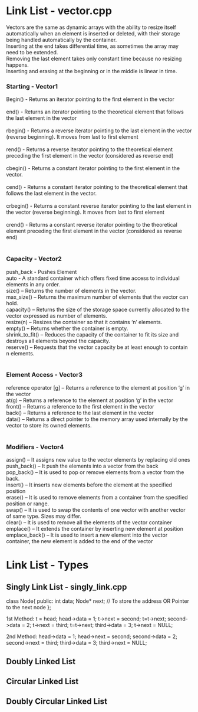 # Link List - vector.cpp

Vectors are the same as dynamic arrays with the ability to resize itself automatically when an element is inserted or deleted, with their storage being handled automatically by the container.<br />
Inserting at the end takes differential time, as sometimes the array may need to be extended. <br />
Removing the last element takes only constant time because no resizing happens. <br />
Inserting and erasing at the beginning or in the middle is linear in time.

### Starting - Vector1

Begin() - Returns an iterator pointing to the first element in the vector <br /><br />
end() - Returns an iterator pointing to the theoretical element that follows the last element in the vector <br /><br />
rbegin() - Returns a reverse iterator pointing to the last element in the vector (reverse beginning). It moves from last to first element <br /><br />
rend() - Returns a reverse iterator pointing to the theoretical element preceding the first element in the vector (considered as reverse end)<br /><br />
cbegin() - Returns a constant iterator pointing to the first element in the vector.<br /><br />
cend() - Returns a constant iterator pointing to the theoretical element that follows the last element in the vector.<br /><br />
crbegin() - Returns a constant reverse iterator pointing to the last element in the vector (reverse beginning). It moves from last to first element<br /><br />
crend() - Returns a constant reverse iterator pointing to the theoretical element preceding the first element in the vector (considered as reverse end)<br /><br />

### Capacity - Vector2 

push_back - Pushes Element<br />
auto - A standard container which offers fixed time access to individual elements in any order.<br />
size() – Returns the number of elements in the vector.<br />
max_size() – Returns the maximum number of elements that the vector can hold.<br />
capacity() – Returns the size of the storage space currently allocated to the vector expressed as number of elements.<br />
resize(n) – Resizes the container so that it contains ‘n’ elements.<br />
empty() – Returns whether the container is empty.<br />
shrink_to_fit() – Reduces the capacity of the container to fit its size and destroys all elements beyond the capacity.<br />
reserve() – Requests that the vector capacity be at least enough to contain n elements.<br /><br />

### Element Access - Vector3

reference operator [g] – Returns a reference to the element at position ‘g’ in the vector <br />
at(g) – Returns a reference to the element at position ‘g’ in the vector<br />
front() – Returns a reference to the first element in the vector<br />
back() – Returns a reference to the last element in the vector<br />
data() – Returns a direct pointer to the memory array used internally by the vector to store its owned elements.<br /><br />

### Modifiers - Vector4

assign() – It assigns new value to the vector elements by replacing old ones<br />
push_back() – It push the elements into a vector from the back<br />
pop_back() – It is used to pop or remove elements from a vector from the back.<br />
insert() – It inserts new elements before the element at the specified position<br />
erase() – It is used to remove elements from a container from the specified position or range.<br />
swap() – It is used to swap the contents of one vector with another vector of same type. Sizes may differ.<br />
clear() – It is used to remove all the elements of the vector container<br />
emplace() – It extends the container by inserting new element at position<br />
emplace_back() – It is used to insert a new element into the vector container, the new element is added to the end of the vector<br />

# Link List - Types

## Singly Link List - singly_link.cpp

class Node{
    public:
        int data;
        Node* next; // To store the address OR Pointer to the next node
};

1st Method:
    t = head;
    head->data = 1;
    t->next = second;
    t=t->next;
    second->data = 2;
    t->next = third;
    t=t->next;
    third->data = 3;
    t->next = NULL;

2nd Method:
    head->data = 1;
    head->next = second;
    second->data = 2;
    second->next = third;
    third->data = 3;
    third->next = NULL;


## Doubly Linked List

## Circular Linked List

## Doubly Circular Linked List

